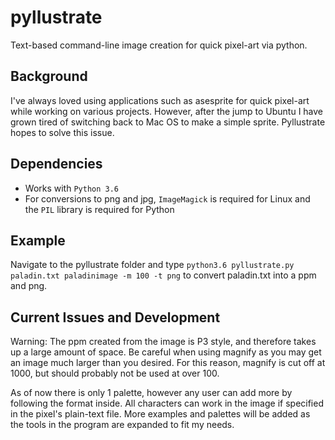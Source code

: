 # pyllustrate
Text-based command-line image creation for quick pixel-art via python.

## Background
I've always loved using applications such as asesprite for quick pixel-art while working on various projects. However, after the jump to Ubuntu I have grown tired of switching back to Mac OS to make a simple sprite. Pyllustrate hopes to solve this issue.

## Dependencies
* Works with ```Python 3.6```
* For conversions to png and jpg, ```ImageMagick``` is required for Linux and the ```PIL``` library is required for Python

## Example
Navigate to the pyllustrate folder and type ```python3.6 pyllustrate.py paladin.txt paladinimage -m 100 -t png``` to convert paladin.txt into a ppm and png.

## Current Issues and Development
Warning: The ppm created from the image is P3 style, and therefore takes up a large amount of space. Be careful when using magnify as you may get an image much larger than you desired. For this reason, magnify is cut off at 1000, but should probably not be used at over 100.

As of now there is only 1 palette, however any user can add more by following the format inside. All characters can work in the image if specified in the pixel's plain-text file. More examples and palettes will be added as the tools in the program are expanded to fit my needs. 
